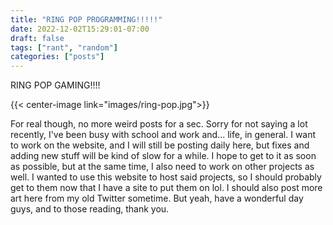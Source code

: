 ```yaml
---
title: "RING POP PROGRAMMING!!!!!"
date: 2022-12-02T15:29:01-07:00
draft: false
tags: ["rant", "random"]
categories: ["posts"]
---
```


RING POP GAMING!!!!

{{< center-image link="images/ring-pop.jpg">}}

For real though, no more weird posts for a sec. Sorry for not saying a lot recently, I've been busy with school and work and... life, in general. I want to work on the website, and I will still be posting daily here, but fixes and adding new stuff will be kind of slow for a while. I hope to get to it as soon as possible, but at the same time, I also need to work on other projects as well. I wanted to use this website to host said projects, so I should probably get to them now that I have a site to put them on lol. I should also post more art here from my old Twitter sometime. But yeah, have a wonderful day guys, and to those reading, thank you.